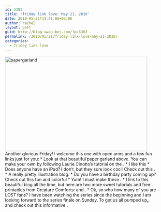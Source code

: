 ```yaml
---
id: 5303
title: 'friday link love: May 21, 2010'
date: 2010-05-21T14:41:06+00:00
author: rachel
layout: post
guid: http://blog.swap-bot.com/?p=5303
permalink: /2010/05/21/friday-link-love-may-21-2010/
categories:
  - friday link love
---
```

 

<div style="opacity: 0; position: absolute; left:-2170px;">
  
</div><img src="http://blog.swap-bot.com/wp-content/uploads/2010/05/papergarland.jpg" alt="papergarland" title="papergarland" width="470" height="312" class="aligncenter size-full wp-image-5304" srcset="http://blog.swap-bot.com/wp-content/uploads/2010/05/papergarland-300x199.jpg 300w, http://blog.swap-bot.com/wp-content/uploads/2010/05/papergarland.jpg 470w" sizes="(max-width: 470px) 100vw, 470px" /></a>Another glorious Friday! I welcome this one with open arms and a few fun links just for you:  * Look at that beautiful paper garland above. You can make your own by following Laurie Cinotto&#8217;s tutorial on the .  * I like this   * Does anyone have an iPad? I don&#8217;t, but they sure look cool! Check out this .  * A really pretty illustration blog:   * Do you have a birthday party coming up? Check out this fun and colorful   * Yum! I must make these .  * I link to this beautiful blog all the time, but here are two more sweet tutorials and free printables from Creature Comforts: and .  * Ok, so who how many of you are LOST fans? I have been watching the series since the beginning and I am looking forward to the series finale on Sunday. To get us all pumped up,, and check out this informative . <div style="opacity: 0; position: absolute; left:-3816px;">
      <div style="opacity: 0; position: absolute; left:-3181px;">
        
      </div></p>
    </div></ul> Have a fun-tastic weekend! <div style="opacity: 0; position: absolute; left:-2628px;">
      
    </div>